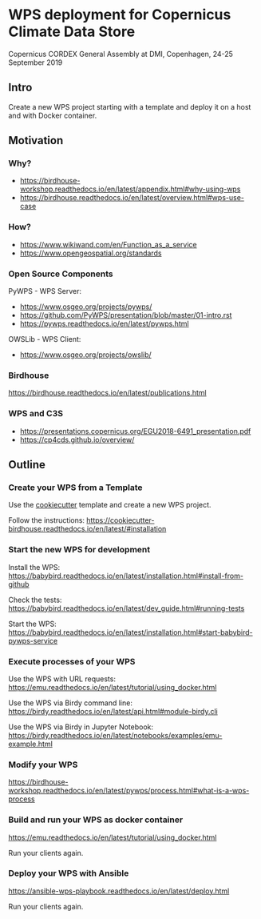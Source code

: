 # WPS deployment for Copernicus Climate Data Store

Copernicus CORDEX General Assembly at DMI, Copenhagen, 24-25 September 2019

## Intro

Create a new WPS project starting with a template and deploy it on a host and with Docker container.

## Motivation

### Why?

* https://birdhouse-workshop.readthedocs.io/en/latest/appendix.html#why-using-wps
* https://birdhouse.readthedocs.io/en/latest/overview.html#wps-use-case

### How?

* https://www.wikiwand.com/en/Function_as_a_service
* https://www.opengeospatial.org/standards

### Open Source Components

PyWPS - WPS Server:
* https://www.osgeo.org/projects/pywps/
* https://github.com/PyWPS/presentation/blob/master/01-intro.rst
* https://pywps.readthedocs.io/en/latest/pywps.html

OWSLib - WPS Client:
* https://www.osgeo.org/projects/owslib/

### Birdhouse

https://birdhouse.readthedocs.io/en/latest/publications.html

### WPS and C3S

* https://presentations.copernicus.org/EGU2018-6491_presentation.pdf
* https://cp4cds.github.io/overview/

## Outline

### Create your WPS from a Template

Use the [cookiecutter](https://cookiecutter-birdhouse.readthedocs.io/en/latest/) template and create a new WPS project.

Follow the instructions:
https://cookiecutter-birdhouse.readthedocs.io/en/latest/#installation


### Start the new WPS for development

Install the WPS:
https://babybird.readthedocs.io/en/latest/installation.html#install-from-github

Check the tests:
https://babybird.readthedocs.io/en/latest/dev_guide.html#running-tests

Start the WPS:
https://babybird.readthedocs.io/en/latest/installation.html#start-babybird-pywps-service

### Execute processes of your WPS

Use the WPS with URL requests:
https://emu.readthedocs.io/en/latest/tutorial/using_docker.html

Use the WPS via Birdy command line:
https://birdy.readthedocs.io/en/latest/api.html#module-birdy.cli

Use the WPS via Birdy in Jupyter Notebook:
https://birdy.readthedocs.io/en/latest/notebooks/examples/emu-example.html

### Modify your WPS

https://birdhouse-workshop.readthedocs.io/en/latest/pywps/process.html#what-is-a-wps-process

### Build and run your WPS as docker container

https://emu.readthedocs.io/en/latest/tutorial/using_docker.html

Run your clients again.

### Deploy your WPS with Ansible

https://ansible-wps-playbook.readthedocs.io/en/latest/deploy.html

Run your clients again.
